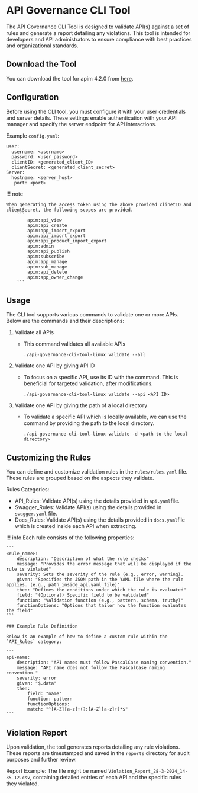 # API Governance CLI Tool

The API Governance CLI Tool is designed to validate API(s) against a set of rules and generate a report detailing any violations. This tool is intended for developers and API administrators to ensure compliance with best practices and organizational standards.

## Download the Tool

You can download the tool for apim 4.2.0 from [here]({{base_path}}/assets/attachments/governance/governance.cli.4.2.0.zip).

## Configuration

Before using the CLI tool, you must configure it with your user credentials and server details. These settings enable authentication with your API manager and specify the server endpoint for API interactions.

Example `config.yaml`:
```
User:
  username: <username>
  password: <user_password>
  clientID: <generated_client_ID>
  clientSecret: <generated_client_secret>
Server:
  hostname: <server_host>
   port: <port>
```

!!! note

    When generating the access token using the above provided clinetID and clientSecret, the following scopes are provided.
        ```
            apim:api_view
            apim:api_create
            apim:app_import_export
            apim:api_import_export
            apim:api_product_import_export
            apim:admin
            apim:api_publish
            apim:subscribe
            apim:app_manage
            apim:sub_manage
            apim:api_delete
            apim:app_owner_change
        ```

## Usage

The CLI tool supports various commands to validate one or more APIs. Below are the commands and their descriptions:

1. Validate all APIs 
    - This command validates all available APIs

        `./api-governance-cli-tool-linux validate --all`

2. Validate one API by giving API ID
    - To focus on a specific API, use its ID with the command. This is beneficial for targeted validation, after modifications.

        `./api-governance-cli-tool-linux validate --api <API ID>`
 
3. Validate one API by giving the path of a local directory
    - To validate a specific API which is locally available, we can use the command by providing the path to the local directory.

        `./api-governance-cli-tool-linux validate -d <path to the local directory>`

## Customizing the Rules

You can define and customize validation rules in the `rules/rules.yaml` file. These rules are grouped based on the aspects they validate.

Rules Categories:

- API_Rules: Validate API(s) using the details provided in `api.yaml`file.
- Swagger_Rules: Validate API(s) using the details provided in `swagger.yaml` file.
- Docs_Rules: Validate API(s) using the details provided in `docs.yaml`file which is created inside each API when extracting.

!!! info
    Each rule consists of the following properties:

    ```
    <rule_name>:
        description: "Description of what the rule checks"
        message: "Provides the error message that will be displayed if the rule is violated"
        severity: Sets the severity of the rule (e.g., error, warning).
        given: "Specifies the JSON path in the YAML file where the rule applies. (e.g., path_inside_api.yaml_file)"
        then: "Defines the conditions under which the rule is evaluated"
        field: "(Optional) Specific field to be validated"
        function: "Validation function (e.g., pattern, schema, truthy)"
        functionOptions: "Options that tailor how the function evaluates the field"
    ```

    ### Example Rule Definition

    Below is an example of how to define a custom rule within the `API_Rules` category:

    ```
    api-name:
        description: "API names must follow PascalCase naming convention."
        message: "API name does not follow the PascalCase naming convention."
        severity: error
        given: "$.data"
        then:
            field: "name"
            function: pattern
            functionOptions:
            match: "^[A-Z][a-z]+(?:[A-Z][a-z]+)*$"
    ```

## Violation Report

Upon validation, the tool generates reports detailing any rule violations. These reports are timestamped and saved in the `reports` directory for audit purposes and further review.

Report Example: The file might be named `Violation_Report_28-3-2024_14-35-12.csv`, containing detailed entries of each API and the specific rules they violated.

